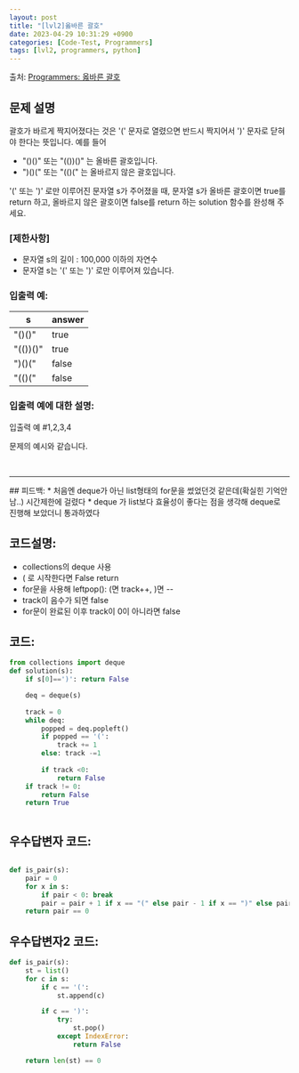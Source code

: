 ```yaml
---
layout: post
title: "[lvl2]옳바른 괄호"
date: 2023-04-29 10:31:29 +0900
categories: [Code-Test, Programmers]
tags: [lvl2, programmers, python]
---
```


출처: [Programmers: 옳바른 괄호
](https://school.programmers.co.kr/learn/courses/30/lessons/12909)

## 문제 설명

괄호가 바르게 짝지어졌다는 것은 '(' 문자로 열렸으면 반드시 짝지어서 ')' 문자로 닫혀야 한다는 뜻입니다. 예를 들어

* "()()" 또는 "(())()" 는 올바른 괄호입니다.
* ")()(" 또는 "(()(" 는 올바르지 않은 괄호입니다.


'(' 또는 ')' 로만 이루어진 문자열 s가 주어졌을 때, 문자열 s가 올바른 괄호이면 true를 return 하고, 올바르지 않은 괄호이면 false를 return 하는 solution 함수를 완성해 주세요.

### [제한사항]
* 문자열 s의 길이 : 100,000 이하의 자연수
* 문자열 s는 '(' 또는 ')' 로만 이루어져 있습니다.


### 입출력 예:

| s        | answer |
|----------|--------|
| "()()"   | true   |
| "(())()" | true   |
| ")()("   | false  |
| "(()("   | false  |

### 입출력 예에 대한 설명:

입출력 예 #1,2,3,4

문제의 예시와 같습니다.

<br>

<hr>
## 피드백: 
* 처음엔 deque가 아닌 list형태의 for문을 썼었던것 같은데(확실힌 기억안남..) 시간제한에 걸렸다
* deque 가 list보다 효율성이 좋다는 점을 생각해 deque로 진행해 보았더니 통과하였다
 
<br>


## 코드설명:
* collections의 deque 사용
* ( 로 시작한다면 False return
* for문을 사용해 leftpop(): (면 track++, )면 --
* track이 음수가 되면 false
* for문이  완료된 이후 track이 0이 아니라면 false


## 코드:

```python
from collections import deque
def solution(s):
    if s[0]==')': return False

    deq = deque(s)
    
    track = 0
    while deq:
        popped = deq.popleft()
        if popped == '(':
            track += 1
        else: track -=1
        
        if track <0:
            return False
    if track != 0:
        return False
    return True
    
```

## 우수답변자 코드:

```python

def is_pair(s):
    pair = 0
    for x in s:
        if pair < 0: break
        pair = pair + 1 if x == "(" else pair - 1 if x == ")" else pair
    return pair == 0
```

## 우수답변자2 코드:

```python
def is_pair(s):
    st = list()
    for c in s:
        if c == '(':
            st.append(c)

        if c == ')':
            try:
                st.pop()
            except IndexError:
                return False

    return len(st) == 0
```